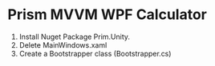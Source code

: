 # Prism MVVM WPF Calculator

1. Install Nuget Package Prim.Unity.
2. Delete MainWindows.xaml
3. Create a Bootstrapper class (Bootstrapper.cs)
